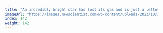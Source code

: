 ```yaml
---
title: "An incredibly bright star has lost its gas and is just a leftover core"
imageUrl: "https://images.newscientist.com/wp-content/uploads/2022/10/31164010/SEI_131719785.jpg?width=600"
index: 142
weight: 142
---
```

